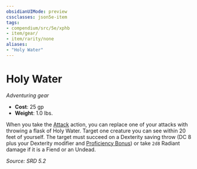 ```yaml
---
obsidianUIMode: preview
cssclasses: json5e-item
tags:
- compendium/src/5e/xphb
- item/gear/
- item/rarity/none
aliases: 
- "Holy Water"
---
```

# Holy Water
*Adventuring gear*  

- **Cost**: 25 gp
- **Weight**: 1.0 lbs.

When you take the [Attack](actions.md#Attack) action, you can replace one of your attacks with throwing a flask of Holy Water. Target one creature you can see within 20 feet of yourself. The target must succeed on a Dexterity saving throw (DC 8 plus your Dexterity modifier and [Proficiency Bonus](proficiency-xphb.md)) or take `2d8` Radiant damage if it is a Fiend or an Undead.

*Source: SRD 5.2*